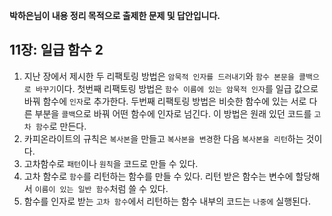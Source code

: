 **박하은님이 내용 정리 목적으로 출제한 문제 및 답안입니다.**

## 11장: 일급 함수 2

1. 지난 장에서 제시한 두 리팩토링 방법은 `암묵적 인자를 드러내기`와 `함수 본문을 콜백으로 바꾸기`이다. 첫번째 리팩토링 방법은 `함수 이름에 있는 암묵적 인자`를 일급 값으로 바꿔 함수에 `인자`로 추가한다. 두번째 리팩토링 방법은 비슷한 함수에 있는 서로 다른 부분을 `콜백`으로 바꿔 어떤 함수에 인자로 넘긴다. 이 방법은 원래 있던 코드를 `고차 함수`로 만든다.
2. 카피온라이트의 규칙은 `복사본`을 만들고 `복사본을 변경`한 다음 `복사본을 리턴`하는 것이다.
3. 고차함수로 `패턴`이나 `원칙`을 코드로 만들 수 있다.
4. 고차 함수로 `함수`를 리턴하는 함수를 만들 수 있다. 리턴 받은 함수는 변수에 할당해서 `이름이 있는 일반 함수`처럼 쓸 수 있다.
5. 함수를 인자로 받는 `고차 함수`에서 리턴하는 함수 내부의 코드는 `나중에` 실행된다. 
